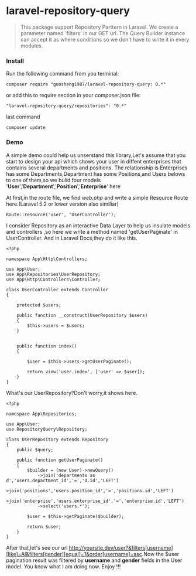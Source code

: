 # laravel-repository-query
> This package support Repository Parttern in Laravel.
> We create a parameter named 'filters' in our GET url.
> The Query Builder instance can accept it as where conditions so we don't have to write it in every modules.

### Install
Run the following command from you terminal:

    composer require "guosheng1987/laravel-repository-query: 0.*"

or add this to require section in your composer.json file:
    
    "laravel-repository-query/repositories": "0.*"

last command 

    composer update

### Demo
A simple demo could help us unserstand this library,Let's assume that you start to design your api which shows your user in diffent enterprises that contains several departments and positions.
The relationship is Enterprises has some Departments,Department has some Positions,and Users belows to one of them,so we bulid four models '**User**','**Department**','**Position**','**Enterprise**' here

At first,in the route file, we find *web.php* and write a simple Resource Route here.(Laravel 5.2 or lower version also similiar)

    Route::resource('user', 'UserController');


I consider Repository as an interactive Data Layer to help us insulate models and controllers ,so here we write a method named 'getUserPaginate' in UserController.
And in Laravel Docs,they do it like this. 

    <?php

    namespace App\Http\Controllers;

    use App\User;
    use App\Repositories\UserRepository;
    use App\Http\Controllers\Controller;

    class UserController extends Controller
    {
        
        protected $users;

        public function __construct(UserRepository $users)
        {
            $this->users = $users;
        }

    
        public function index()
        {

            $user = $this->users->getUserPaginate();

            return view('user.index', ['user' => $user]);
        }
    }

What's our UserRepository?Don't worry,it shows here.

    <?php

    namespace App\Repositories;

    use App\User;
    use RepositoryQuery\Repository;

    class UserRepository extends Repository
    {
        public $query;

        public function getUserPaginate()
        {
            $builder = (new User)->newQuery()
			    ->join('departments as d','users.department_id','=','d.id','LEFT')
			    ->join('positions','users.position_id','=','positions.id','LEFT')
			    ->join('enterprise','users.enterprise_id','=','enterprise.id','LEFT')
			    ->select('users.*');

            $user = $this->getPaginate($builder);

            return $user;
        }
    }

After that,let's see our url <http://yoursite.dev/user?&filters[username][like]=Al&filters[gender][equal]=1&order[username]=asc>.Now the $user pagination result was filtered by **username** and **gender** fields in the User model.
You know what I am doing now. Enjoy !!!